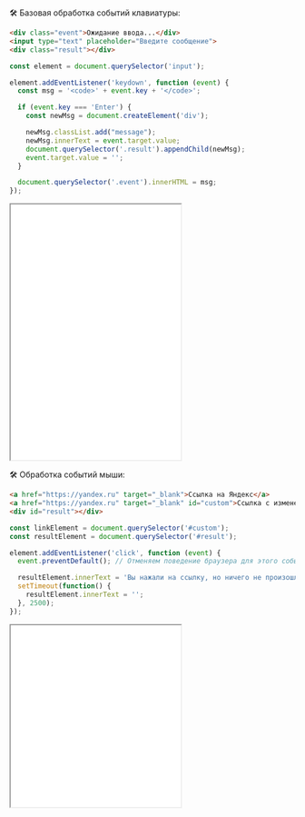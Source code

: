 🛠 Базовая обработка событий клавиатуры:

```html
<div class="event">Ожидание ввода...</div>
<input type="text" placeholder="Введите сообщение">
<div class="result"></div>
```

```js
const element = document.querySelector('input');

element.addEventListener('keydown', function (event) {
  const msg = '<code>' + event.key + '</code>';

  if (event.key === 'Enter') {
    const newMsg = document.createElement('div');

    newMsg.classList.add("message");
    newMsg.innerText = event.target.value;
    document.querySelector('.result').appendChild(newMsg);
    event.target.value = '';
  }

  document.querySelector('.event').innerHTML = msg;
});
```

<iframe title="Обработка событий клавиатуры — Element.addEventListener() — Дока" src="../demos/keyboard-events/" height="450"></iframe>

🛠 Обработка событий мыши:

```html
<a href="https://yandex.ru" target="_blank">Ссылка на Яндекс</a>
<a href="https://yandex.ru" target="_blank" id="custom">Ссылка с измененным поведением</a>
<div id="result"></div>
```

```js
const linkElement = document.querySelector('#custom');
const resultElement = document.querySelector('#result');

element.addEventListener('click', function (event) {
  event.preventDefault(); // Отменяем поведение браузера для этого события

  resultElement.innerText = 'Вы нажали на ссылку, но ничего не произошло!';
  setTimeout(function() {
    resultElement.innerText = '';
  }, 2500);
});
```

<iframe title="Обработка событий мыши — Element.addEventListener() — Дока" src="../demos/mouse-events/" height="320"></iframe>

